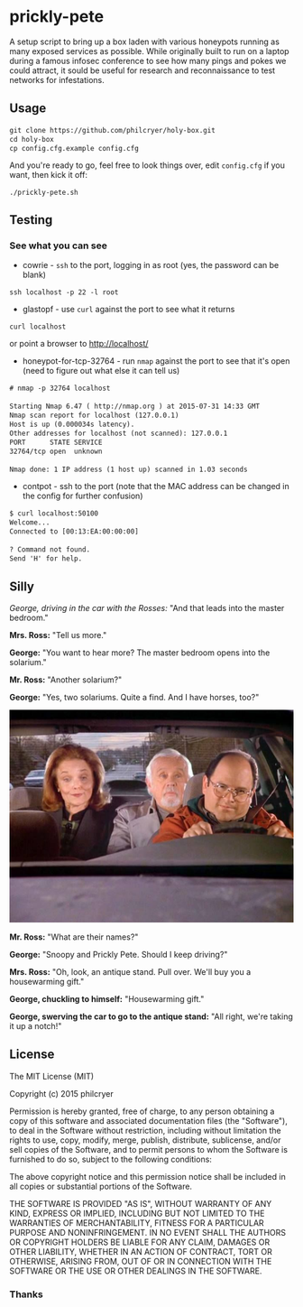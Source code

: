 # prickly-pete
A setup script to bring up a box laden with various honeypots running as many exposed services as possible. While originally built to run on a laptop during a famous infosec conference to see how many pings and pokes we could attract, it sould be useful for research and reconnaissance to test networks for infestations. 

## Usage

```
git clone https://github.com/philcryer/holy-box.git
cd holy-box
cp config.cfg.example config.cfg
```

And you're ready to go, feel free to look things over, edit `config.cfg` if you want, then kick it off:

```
./prickly-pete.sh
```

## Testing

### See what you can see

* cowrie - `ssh` to the port, logging in as root (yes, the password can be blank)

```
ssh localhost -p 22 -l root
```

* glastopf - use `curl` against the port to see what it returns 

```
curl localhost
```

or point a browser to [http://localhost/](http://localhost/)

* honeypot-for-tcp-32764 - run `nmap` against the port to see that it's open (need to figure out what else it can tell us)

```
# nmap -p 32764 localhost

Starting Nmap 6.47 ( http://nmap.org ) at 2015-07-31 14:33 GMT
Nmap scan report for localhost (127.0.0.1)
Host is up (0.000034s latency).
Other addresses for localhost (not scanned): 127.0.0.1
PORT      STATE SERVICE
32764/tcp open  unknown

Nmap done: 1 IP address (1 host up) scanned in 1.03 seconds
```

* contpot - ssh to the port (note that the MAC address can be changed in the config for further confusion)

```
$ curl localhost:50100
Welcome...
Connected to [00:13:EA:00:00:00]

? Command not found.
Send 'H' for help.
```

## Silly

_George, driving in the car with the Rosses:_ "And that leads into the master bedroom."

__Mrs. Ross:__ "Tell us more."

__George:__ "You want to hear more? The master bedroom opens into the solarium."

__Mr. Ross:__ "Another solarium?"

__George:__ "Yes, two solariums. Quite a find. And I have horses, too?"

![](src/imgs/snoopy_and_prickly_pete.jpg)

__Mr. Ross:__ "What are their names?"

__George:__ "Snoopy and Prickly Pete. Should I keep driving?"

__Mrs. Ross:__ "Oh, look, an antique stand. Pull over. We'll buy you a 
housewarming gift."

__George, chuckling to himself:__ "Housewarming gift."

__George, swerving the car to go to the antique stand:__ "All right, we're taking
it up a notch!"

## License

The MIT License (MIT)

Copyright (c) 2015 philcryer

Permission is hereby granted, free of charge, to any person obtaining a copy
of this software and associated documentation files (the "Software"), to deal
in the Software without restriction, including without limitation the rights
to use, copy, modify, merge, publish, distribute, sublicense, and/or sell
copies of the Software, and to permit persons to whom the Software is
furnished to do so, subject to the following conditions:

The above copyright notice and this permission notice shall be included in all
copies or substantial portions of the Software.

THE SOFTWARE IS PROVIDED "AS IS", WITHOUT WARRANTY OF ANY KIND, EXPRESS OR
IMPLIED, INCLUDING BUT NOT LIMITED TO THE WARRANTIES OF MERCHANTABILITY,
FITNESS FOR A PARTICULAR PURPOSE AND NONINFRINGEMENT. IN NO EVENT SHALL THE
AUTHORS OR COPYRIGHT HOLDERS BE LIABLE FOR ANY CLAIM, DAMAGES OR OTHER
LIABILITY, WHETHER IN AN ACTION OF CONTRACT, TORT OR OTHERWISE, ARISING FROM,
OUT OF OR IN CONNECTION WITH THE SOFTWARE OR THE USE OR OTHER DEALINGS IN THE
SOFTWARE.

### Thanks
